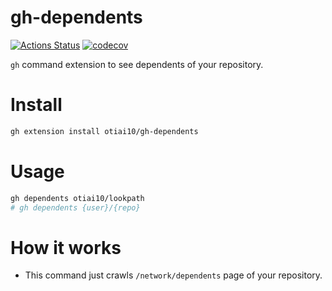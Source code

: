 # gh-dependents

[![Actions Status](https://github.com/otiai10/gh-dependents/workflows/Go/badge.svg)](https://github.com/otiai10/gh-dependents/actions)
[![codecov](https://codecov.io/gh/otiai10/gh-dependents/branch/main/graph/badge.svg)](https://codecov.io/gh/otiai10/gh-dependents)

`gh` command extension to see dependents of your repository.

# Install

```sh
gh extension install otiai10/gh-dependents
```

# Usage

```sh
gh dependents otiai10/lookpath
# gh dependents {user}/{repo}
```

# How it works

- This command just crawls `/network/dependents` page of your repository.
